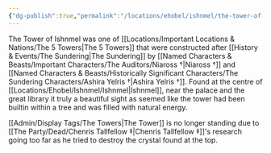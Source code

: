 ```yaml
---
{"dg-publish":true,"permalink":"/locations/ehobel/ishnmel/the-tower-of-ishnmel/","tags":["Location"],"noteIcon":"","created":"2024-02-28T21:19:31.620+00:00","updated":"2024-12-23T18:18:57.131+00:00"}
---
```


The Tower of Ishnmel was one of [[Locations/Important Locations & Nations/The 5 Towers\|The 5 Towers]] that were constructed after [[History & Events/The Sundering\|The Sundering]] by [[Named Characters & Beasts/Important Characters/The Auditors/Niaross †\|Niaross †]] and [[Named Characters & Beasts/Historically Significant  Characters/The Sundering Characters/Ashira Yelris †\|Ashira Yelris †]]. Found at the centre of [[Locations/Ehobel/Ishnmel/Ishnmel\|Ishnmel]], near the palace and the great library it truly a beautiful sight as seemed like the tower had been builtin within a tree and was filled with natural energy.

[[Admin/Display Tags/The Towers\|The Tower]] is no longer standing due to [[The Party/Dead/Chenris Tallfellow ‡\|Chenris Tallfellow ‡]]'s research going too far as he tried to destroy the crystal found at the top. 